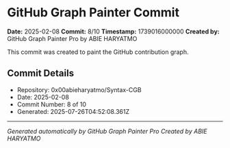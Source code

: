 # GitHub Graph Painter Commit

**Date:** 2025-02-08
**Commit:** 8/10
**Timestamp:** 1739016000000
**Created by:** GitHub Graph Painter Pro by ABIE HARYATMO

This commit was created to paint the GitHub contribution graph.

## Commit Details
- Repository: 0x00abieharyatmo/Syntax-CGB
- Date: 2025-02-08
- Commit Number: 8 of 10
- Generated: 2025-07-26T04:52:08.361Z

---
*Generated automatically by GitHub Graph Painter Pro*
*Created by ABIE HARYATMO*
